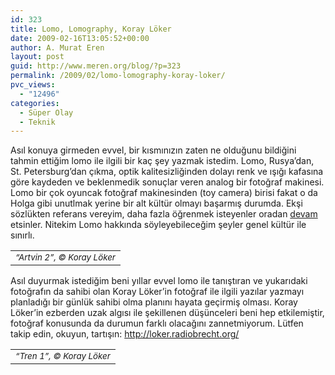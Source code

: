 ```yaml
---
id: 323
title: Lomo, Lomography, Koray Löker
date: 2009-02-16T13:05:52+00:00
author: A. Murat Eren
layout: post
guid: http://www.meren.org/blog/?p=323
permalink: /2009/02/lomo-lomography-koray-loker/
pvc_views:
  - "12496"
categories:
  - Süper Olay
  - Teknik
---
```

Asıl konuya girmeden evvel, bir kısmınızın zaten ne olduğunu bildiğini tahmin ettiğim lomo ile ilgili bir kaç şey yazmak istedim. Lomo, Rusya&#8217;dan, St. Petersburg&#8217;dan çıkma, optik kalitesizliğinden dolayı renk ve ışığı kafasına göre kaydeden ve beklenmedik sonuçlar veren analog bir fotoğraf makinesi. Lomo bir çok oyuncak fotoğraf makinesinden (toy camera) birisi fakat o da Holga gibi unutlmak yerine bir alt kültür olmayı başarmış durumda. Ekşi sözlükten referans vereyim, daha fazla öğrenmek isteyenler oradan [devam](http://sozluk.sourtimes.org/show.asp?t=lomography) etsinler. Nitekim Lomo hakkında söyleyebileceğim şeyler genel kültür ile sınırlı.

<table border="0" width="100%">
  <tr>
    <td align="center">
      <img src="http://lh3.ggpht.com/_x7Afx6WcB1c/SZmV4gHLGNI/AAAAAAAAE38/QUa3_w4-dyY/s800/Artvin_2_by_loker.jpg" alt="" /><br /><em><small> &#8220;Artvin 2&#8221;, © Koray Löker</small></em>
    </td>
  </tr>
</table>

Asıl duyurmak istediğim beni yıllar evvel lomo ile tanıştıran ve yukarıdaki fotoğrafın da sahibi olan Koray Löker&#8217;in fotoğraf ile ilgili yazılar yazmayı planladığı bir günlük sahibi olma planını hayata geçirmiş olması. Koray Löker&#8217;in ezberden uzak algısı ile şekillenen düşünceleri beni hep etkilemiştir, fotoğraf konusunda da durumun farklı olacağını zannetmiyorum. Lütfen takip edin, okuyun, tartışın: <http://loker.radiobrecht.org/>

<table border="0" width="100%">
  <tr>
    <td align="center">
      <img src="http://lh5.ggpht.com/_x7Afx6WcB1c/SZmV4qURW0I/AAAAAAAAE4E/AwjDDrjM5vQ/s800/Tren_1_by_loker.jpg" alt="" /><br /><em><small> &#8220;Tren 1&#8221;, © Koray Löker</small></em>
    </td>
  </tr>
</table>